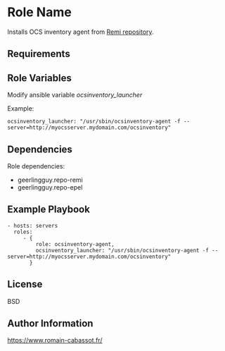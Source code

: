 Role Name
=========

Installs OCS inventory agent from [Remi repository](http://rpms.famillecollet.com/).

Requirements
------------



Role Variables
--------------

Modify ansible variable _ocsinventory_launcher_

Example:
```
ocsinventory_launcher: "/usr/sbin/ocsinventory-agent -f --server=http://myocsserver.mydomain.com/ocsinventory"
```

Dependencies
------------

Role dependencies: 
- geerlingguy.repo-remi
- geerlingguy.repo-epel

Example Playbook
----------------

    - hosts: servers
      roles:
         - { 
             role: ocsinventory-agent, 
             ocsinventory_launcher: "/usr/sbin/ocsinventory-agent -f --server=http://myocsserver.mydomain.com/ocsinventory"
           }

License
-------

BSD

Author Information
------------------

https://www.romain-cabassot.fr/
